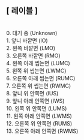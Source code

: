 ## [ 레이블 ]

<br>0. 대기 중 (Unknown)
<br>1. 앞니 바깥면 (IO)
<br>2. 왼쪽 바깥면 (LMO)
<br>3. 오른쪽 바깥면 (RMO)
<br>4. 왼쪽 아래 씹는면 (LUMC)
<br>5. 왼쪽 위 씹는면 (LWMC)
<br>6. 오른쪽 아래 씹는면 (RUMC)
<br>7. 오른쪽 위 씹는면 (RWMC)
<br>8. 앞니 위 안쪽면 (IUS)
<br>9. 앞니 아래 안쪽면 (IWS)
<br>10. 왼쪽 위 안쪽면 (LUMS)
<br>11. 왼쪽 아래 안쪽면 (LWMS)
<br>12. 오른쪽 위 안쪽면 (RUMS)
<br>13. 오른쪽 아래 안쪽면 (RWMS)
